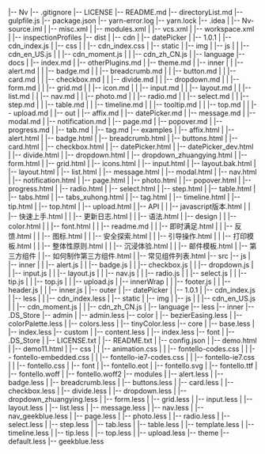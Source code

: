 |-- Nv
    |-- .gitignore
    |-- LICENSE
    |-- README.md
    |-- directoryList.md
    |-- gulpfile.js
    |-- package.json
    |-- yarn-error.log
    |-- yarn.lock
    |-- .idea
    |   |-- Nv-source.iml
    |   |-- misc.xml
    |   |-- modules.xml
    |   |-- vcs.xml
    |   |-- workspace.xml
    |   |-- inspectionProfiles
    |-- dist
    |   |-- cdn
    |       |-- datePicker
    |           |-- 1.0.1
    |               |-- cdn_index.js
    |               |-- css
    |               |   |-- cdn_index.css
    |               |-- static
    |                   |-- img
    |                   |-- js
    |                   |   |-- cdn_en_US.js
    |                   |   |-- cdn_moment.js
    |                   |   |-- cdn_zh_CN.js
    |                   |-- language
    |-- docs
    |   |-- index.md
    |   |-- otherPlugins.md
    |   |-- theme.md
    |   |-- inner
    |   |   |-- alert.md
    |   |   |-- badge.md
    |   |   |-- breadcrumb.md
    |   |   |-- button.md
    |   |   |-- card.md
    |   |   |-- checkbox.md
    |   |   |-- divide.md
    |   |   |-- dropdown.md
    |   |   |-- form.md
    |   |   |-- grid.md
    |   |   |-- icon.md
    |   |   |-- input.md
    |   |   |-- layout.md
    |   |   |-- list.md
    |   |   |-- nav.md
    |   |   |-- photo.md
    |   |   |-- radio.md
    |   |   |-- select.md
    |   |   |-- step.md
    |   |   |-- table.md
    |   |   |-- timeline.md
    |   |   |-- tooltip.md
    |   |   |-- top.md
    |   |   |-- upload.md
    |   |-- out
    |       |-- affix.md
    |       |-- datePicker.md
    |       |-- message.md
    |       |-- modal.md
    |       |-- notification.md
    |       |-- page.md
    |       |-- popover.md
    |       |-- progress.md
    |       |-- tab.md
    |       |-- tag.md
    |-- examples
    |   |-- affix.html
    |   |-- alert.html
    |   |-- badge.html
    |   |-- breadcrumb.html
    |   |-- buttons.html
    |   |-- card.html
    |   |-- checkbox.html
    |   |-- datePicker.html
    |   |-- datePicker_dev.html
    |   |-- divide.html
    |   |-- dropdown.html
    |   |-- dropdown_zhuangying.html
    |   |-- form.html
    |   |-- grid.html
    |   |-- icons.html
    |   |-- input.html
    |   |-- layout.bak.html
    |   |-- layout.html
    |   |-- list.html
    |   |-- message.html
    |   |-- modal.html
    |   |-- nav.html
    |   |-- notification.html
    |   |-- page.html
    |   |-- photo.html
    |   |-- popover.html
    |   |-- progress.html
    |   |-- radio.html
    |   |-- select.html
    |   |-- step.html
    |   |-- table.html
    |   |-- tabs.html
    |   |-- tabs_xuhong.html
    |   |-- tag.html
    |   |-- timeline.html
    |   |-- tip.html
    |   |-- top.html
    |   |-- upload.html
    |   |-- API
    |   |   |-- javascript版本.html
    |   |   |-- 快速上手.html
    |   |   |-- 更新日志.html
    |   |   |-- 语法.html
    |   |-- design
    |   |   |-- color.html
    |   |   |-- font.html
    |   |   |-- readme.md
    |   |   |-- 即时满足.html
    |   |   |-- 反馈.html
    |   |   |-- 图标.html
    |   |   |-- 安全探索.html
    |   |   |-- 引导操作.html
    |   |   |-- 打印模板.html
    |   |   |-- 整体性原则.html
    |   |   |-- 沉浸体验.html
    |   |   |-- 邮件模板.html
    |   |-- 第三方组件
    |       |-- 如何制作第三方组件.html
    |       |-- 常见组件列表.html
    |-- src
        |-- js
        |   |-- inner
        |   |   |-- alert.js
        |   |   |-- badge.js
        |   |   |-- checkbox.js
        |   |   |-- dropdown.js
        |   |   |-- input.js
        |   |   |-- layout.js
        |   |   |-- nav.js
        |   |   |-- radio.js
        |   |   |-- select.js
        |   |   |-- tip.js
        |   |   |-- top.js
        |   |   |-- upload.js
        |   |-- innerWrap
        |   |   |-- footer.js
        |   |   |-- header.js
        |   |   |-- inner.js
        |   |-- outer
        |       |-- datePicker
        |           |-- 1.0.1
        |               |-- cdn_index.js
        |               |-- less
        |               |   |-- cdn_index.less
        |               |-- static
        |                   |-- img
        |                   |-- js
        |                   |   |-- cdn_en_US.js
        |                   |   |-- cdn_moment.js
        |                   |   |-- cdn_zh_CN.js
        |                   |-- language
        |-- less
            |-- inner
                |-- .DS_Store
                |-- admin
                |   |-- admin.less
                |-- color
                |   |-- bezierEasing.less
                |   |-- colorPalette.less
                |   |-- colors.less
                |   |-- tinyColor.less
                |-- core
                |   |-- base.less
                |   |-- index.less
                |-- custom
                |   |-- content.less
                |   |-- index.less
                |-- font
                |   |-- .DS_Store
                |   |-- LICENSE.txt
                |   |-- README.txt
                |   |-- config.json
                |   |-- demo.html
                |   |-- demo11.html
                |   |-- css
                |   |   |-- animation.css
                |   |   |-- fontello-codes.css
                |   |   |-- fontello-embedded.css
                |   |   |-- fontello-ie7-codes.css
                |   |   |-- fontello-ie7.css
                |   |   |-- fontello.css
                |   |-- font
                |       |-- fontello.eot
                |       |-- fontello.svg
                |       |-- fontello.ttf
                |       |-- fontello.woff
                |       |-- fontello.woff2
                |-- modules
                |   |-- alert.less
                |   |-- badge.less
                |   |-- breadcrumb.less
                |   |-- buttons.less
                |   |-- card.less
                |   |-- checkbox.less
                |   |-- divide.less
                |   |-- dropdown.less
                |   |-- dropdown_zhuangying.less
                |   |-- form.less
                |   |-- grid.less
                |   |-- input.less
                |   |-- layout.less
                |   |-- list.less
                |   |-- message.less
                |   |-- nav.less
                |   |-- nav_geekblue.less
                |   |-- page.less
                |   |-- photo.less
                |   |-- radio.less
                |   |-- select.less
                |   |-- step.less
                |   |-- tab.less
                |   |-- table.less
                |   |-- template.less
                |   |-- timeline.less
                |   |-- tip.less
                |   |-- top.less
                |   |-- upload.less
                |-- theme
                    |-- default.less
                    |-- geekblue.less
